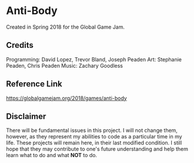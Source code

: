 # Anti-Body
Created in Spring 2018 for the Global Game Jam.

## Credits
Programming: David Lopez, Trevor Bland, Joseph Peaden
Art: Stephanie Peaden, Chris Peaden
Music: Zachary Goodless

## Reference Link
https://globalgamejam.org/2018/games/anti-body

## Disclaimer
There will be fundamental issues in this project. I will not change them, however, as they represent my abilities to code as a particular time in my life. These projects will remain here, in their last modified condition. I still hope that they may contribute to one's future understanding and help them learn what to do and what **NOT** to do.
